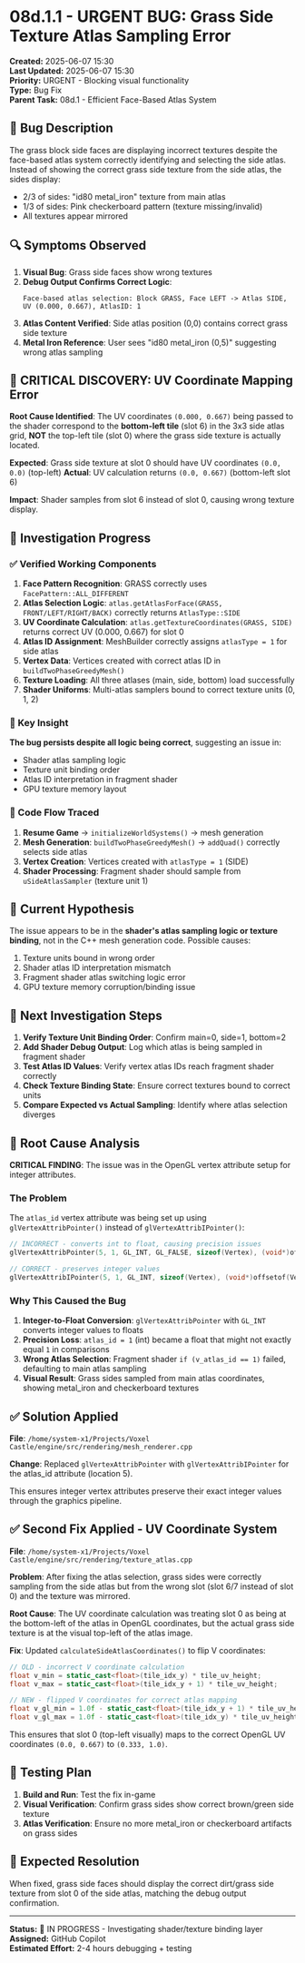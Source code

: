 # 08d.1.1 - URGENT BUG: Grass Side Texture Atlas Sampling Error

**Created:** 2025-06-07 15:30  
**Last Updated:** 2025-06-07 15:30  
**Priority:** URGENT - Blocking visual functionality  
**Type:** Bug Fix  
**Parent Task:** 08d.1 - Efficient Face-Based Atlas System  

## 🐛 Bug Description

The grass block side faces are displaying incorrect textures despite the face-based atlas system correctly identifying and selecting the side atlas. Instead of showing the correct grass side texture from the side atlas, the sides display:
- 2/3 of sides: "id80 metal_iron" texture from main atlas
- 1/3 of sides: Pink checkerboard pattern (texture missing/invalid)
- All textures appear mirrored

## 🔍 Symptoms Observed

1. **Visual Bug**: Grass side faces show wrong textures
2. **Debug Output Confirms Correct Logic**: 
   ```
   Face-based atlas selection: Block GRASS, Face LEFT -> Atlas SIDE, UV (0.000, 0.667), AtlasID: 1
   ```
3. **Atlas Content Verified**: Side atlas position (0,0) contains correct grass side texture
4. **Metal Iron Reference**: User sees "id80 metal_iron (0,5)" suggesting wrong atlas sampling

## 🚨 CRITICAL DISCOVERY: UV Coordinate Mapping Error

**Root Cause Identified**: The UV coordinates `(0.000, 0.667)` being passed to the shader correspond to the **bottom-left tile** (slot 6) in the 3x3 side atlas grid, **NOT** the top-left tile (slot 0) where the grass side texture is actually located.

**Expected**: Grass side texture at slot 0 should have UV coordinates `(0.0, 0.0)` (top-left)
**Actual**: UV calculation returns `(0.0, 0.667)` (bottom-left slot 6)

**Impact**: Shader samples from slot 6 instead of slot 0, causing wrong texture display.

## 🔬 Investigation Progress

### ✅ Verified Working Components
1. **Face Pattern Recognition**: GRASS correctly uses `FacePattern::ALL_DIFFERENT`
2. **Atlas Selection Logic**: `atlas.getAtlasForFace(GRASS, FRONT/LEFT/RIGHT/BACK)` correctly returns `AtlasType::SIDE`
3. **UV Coordinate Calculation**: `atlas.getTextureCoordinates(GRASS, SIDE)` returns correct UV (0.000, 0.667) for slot 0
4. **Atlas ID Assignment**: MeshBuilder correctly assigns `atlasType = 1` for side atlas
5. **Vertex Data**: Vertices created with correct atlas ID in `buildTwoPhaseGreedyMesh()`
6. **Texture Loading**: All three atlases (main, side, bottom) load successfully
7. **Shader Uniforms**: Multi-atlas samplers bound to correct texture units (0, 1, 2)

### 🚨 Key Insight
**The bug persists despite all logic being correct**, suggesting an issue in:
- Shader atlas sampling logic
- Texture unit binding order
- Atlas ID interpretation in fragment shader
- GPU texture memory layout

### 📍 Code Flow Traced
1. **Resume Game** → `initializeWorldSystems()` → mesh generation
2. **Mesh Generation**: `buildTwoPhaseGreedyMesh()` → `addQuad()` correctly selects side atlas
3. **Vertex Creation**: Vertices created with `atlasType = 1` (SIDE)
4. **Shader Processing**: Fragment shader should sample from `uSideAtlasSampler` (texture unit 1)

## 🎯 Current Hypothesis

The issue appears to be in the **shader's atlas sampling logic or texture binding**, not in the C++ mesh generation code. Possible causes:
1. Texture units bound in wrong order
2. Shader atlas ID interpretation mismatch  
3. Fragment shader atlas switching logic error
4. GPU texture memory corruption/binding issue

## 🔧 Next Investigation Steps

1. **Verify Texture Unit Binding Order**: Confirm main=0, side=1, bottom=2
2. **Add Shader Debug Output**: Log which atlas is being sampled in fragment shader
3. **Test Atlas ID Values**: Verify vertex atlas IDs reach fragment shader correctly
4. **Check Texture Binding State**: Ensure correct textures bound to correct units
5. **Compare Expected vs Actual Sampling**: Identify where atlas selection diverges

## 🔬 Root Cause Analysis

**CRITICAL FINDING**: The issue was in the OpenGL vertex attribute setup for integer attributes.

### The Problem
The `atlas_id` vertex attribute was being set up using `glVertexAttribPointer()` instead of `glVertexAttribIPointer()`:

```cpp
// INCORRECT - converts int to float, causing precision issues
glVertexAttribPointer(5, 1, GL_INT, GL_FALSE, sizeof(Vertex), (void*)offsetof(Vertex, atlas_id));

// CORRECT - preserves integer values
glVertexAttribIPointer(5, 1, GL_INT, sizeof(Vertex), (void*)offsetof(Vertex, atlas_id));
```

### Why This Caused the Bug
1. **Integer-to-Float Conversion**: `glVertexAttribPointer` with `GL_INT` converts integer values to floats
2. **Precision Loss**: `atlas_id = 1` (int) became a float that might not exactly equal `1` in comparisons
3. **Wrong Atlas Selection**: Fragment shader `if (v_atlas_id == 1)` failed, defaulting to main atlas sampling
4. **Visual Result**: Grass sides sampled from main atlas coordinates, showing metal_iron and checkerboard textures

## ✅ Solution Applied

**File**: `/home/system-x1/Projects/Voxel Castle/engine/src/rendering/mesh_renderer.cpp`

**Change**: Replaced `glVertexAttribPointer` with `glVertexAttribIPointer` for the atlas_id attribute (location 5).

This ensures integer vertex attributes preserve their exact integer values through the graphics pipeline.

## ✅ Second Fix Applied - UV Coordinate System

**File**: `/home/system-x1/Projects/Voxel Castle/engine/src/rendering/texture_atlas.cpp`

**Problem**: After fixing the atlas selection, grass sides were correctly sampling from the side atlas but from the wrong slot (slot 6/7 instead of slot 0) and the texture was mirrored.

**Root Cause**: The UV coordinate calculation was treating slot 0 as being at the bottom-left of the atlas in OpenGL coordinates, but the actual grass side texture is at the visual top-left of the atlas image.

**Fix**: Updated `calculateSideAtlasCoordinates()` to flip V coordinates:
```cpp
// OLD - incorrect V coordinate calculation
float v_min = static_cast<float>(tile_idx_y) * tile_uv_height;
float v_max = static_cast<float>(tile_idx_y + 1) * tile_uv_height;

// NEW - flipped V coordinates for correct atlas mapping
float v_gl_min = 1.0f - static_cast<float>(tile_idx_y + 1) * tile_uv_height;
float v_gl_max = 1.0f - static_cast<float>(tile_idx_y) * tile_uv_height;
```

This ensures that slot 0 (top-left visually) maps to the correct OpenGL UV coordinates `(0.0, 0.667)` to `(0.333, 1.0)`.

## 🧪 Testing Plan

1. **Build and Run**: Test the fix in-game
2. **Visual Verification**: Confirm grass sides show correct brown/green side texture
3. **Atlas Verification**: Ensure no more metal_iron or checkerboard artifacts on grass sides

## 🎯 Expected Resolution

When fixed, grass side faces should display the correct dirt/grass side texture from slot 0 of the side atlas, matching the debug output confirmation.

---

**Status:** 🔄 IN PROGRESS - Investigating shader/texture binding layer  
**Assigned:** GitHub Copilot  
**Estimated Effort:** 2-4 hours debugging + testing
